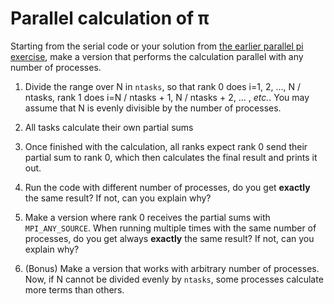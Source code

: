 <!-- Adapted from material by EPCC https://github.com/EPCCed/archer2-MPI-2020-05-14 -->

# Parallel calculation of π

Starting from the serial code or your solution from [the earlier parallel pi exercise](../simple-pi), make a version
that performs the calculation parallel with any number of processes.

1. Divide the range over N in `ntasks`, so that rank 0 does i=1, 2, ..., N / ntasks, rank 1 does
   i=N / ntasks + 1, N / ntasks + 2, ... , *etc.*. You
   may assume that N is evenly divisible by the number of processes.

2. All tasks calculate their own partial sums

3. Once finished with the calculation, all ranks expect rank 0 send their partial sum to rank 0,
   which then calculates the final result and prints it out.

4. Run the code with different number of processes, do you get **exactly** the same
   result? If not, can you explain why?

5. Make a version where rank 0 receives the partial sums with `MPI_ANY_SOURCE`. When running
  multiple times with the same number of processes, do you get always **exactly** the same result?
  If not, can you explain why?

6. (Bonus) Make a version that works with arbitrary number of processes. Now,
  if N cannot be divided evenly by `ntasks`, some processes
  calculate more terms than others.

